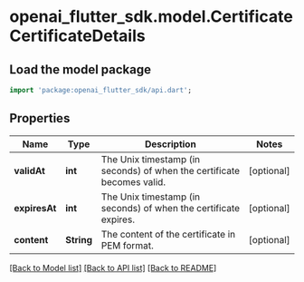 # openai_flutter_sdk.model.CertificateCertificateDetails

## Load the model package
```dart
import 'package:openai_flutter_sdk/api.dart';
```

## Properties
Name | Type | Description | Notes
------------ | ------------- | ------------- | -------------
**validAt** | **int** | The Unix timestamp (in seconds) of when the certificate becomes valid. | [optional] 
**expiresAt** | **int** | The Unix timestamp (in seconds) of when the certificate expires. | [optional] 
**content** | **String** | The content of the certificate in PEM format. | [optional] 

[[Back to Model list]](../README.md#documentation-for-models) [[Back to API list]](../README.md#documentation-for-api-endpoints) [[Back to README]](../README.md)


